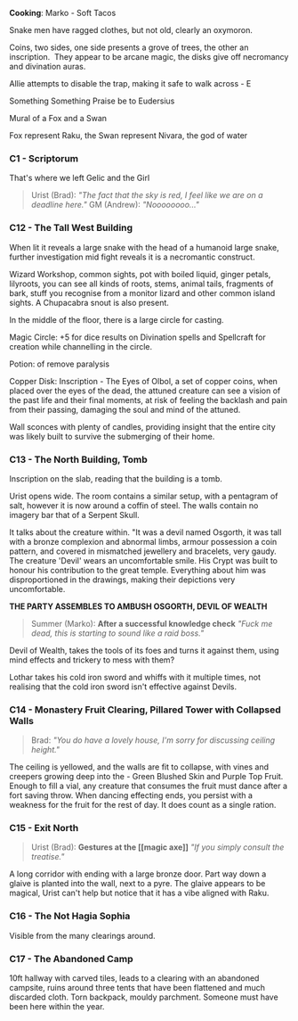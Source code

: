 **Cooking**: Marko - Soft Tacos

Snake men have ragged clothes, but not old, clearly an oxymoron.

Coins, two sides, one side presents a grove of trees, the other an inscription.  They appear to be arcane magic, the disks give off necromancy and divination auras.

Allie attempts to disable the trap, making it safe to walk across - E

Something Something Praise be to Eudersius

Mural of a Fox and a Swan

Fox represent Raku, the Swan represent Nivara, the god of water

### C1 - Scriptorum
That's where we left Gelic and the Girl

>Urist (Brad): *"The fact that the sky is red, I feel like we are on a deadline here."*
>GM (Andrew): *"Noooooooo..."*

### C12 - The Tall West Building 
When lit it reveals a large snake with the head of a humanoid large snake, further investigation mid fight reveals it is a necromantic construct.

Wizard Workshop, common sights, pot with boiled liquid, ginger petals, lilyroots, you can see all kinds of roots, stems, animal tails, fragments of bark, stuff you recognise from a monitor lizard and other common island sights. A Chupacabra snout is also present.

In the middle of the floor, there is a large circle for casting.

Magic Circle: +5 for dice results on Divination spells and Spellcraft for creation while channelling in the circle.

Potion: of remove paralysis

Copper Disk: Inscription - The Eyes of Olbol, a set of copper coins, when placed over the eyes of the dead, the attuned creature can see a vision of the past life and their final moments, at risk of feeling the backlash and pain from their passing, damaging the soul and mind of the attuned.

Wall sconces with plenty of candles, providing insight that the entire city was likely built to survive the submerging of their home.

### C13 - The North Building, Tomb

Inscription on the slab, reading that the building is a tomb.

Urist opens wide. The room contains a similar setup, with a pentagram of salt, however it is now around a coffin of steel. The walls contain no imagery bar that of a Serpent Skull.

It talks about the creature within. "It was a devil named Osgorth, it was tall with a bronze complexion and abnormal limbs, armour possession a coin pattern, and covered in mismatched jewellery and bracelets, very gaudy. The creature 'Devil' wears an uncomfortable smile. His Crypt was built to honour his contribution to the great temple. Everything about him was disproportioned in the drawings, making their depictions very uncomfortable.

**THE PARTY ASSEMBLES TO AMBUSH OSGORTH, DEVIL OF WEALTH**

>Summer (Marko): **After a successful knowledge check** *"Fuck me dead, this is starting to sound like a raid boss."*

Devil of Wealth, takes the tools of its foes and turns it against them, using mind effects and trickery to mess with them?

Lothar takes his cold iron sword and whiffs with it multiple times, not realising that the cold iron sword isn't effective against Devils.

### C14 - Monastery Fruit Clearing, Pillared Tower with Collapsed Walls

>Brad: *"You do have a lovely house, I'm sorry for discussing ceiling height."*

The ceiling is yellowed, and the walls are fit to collapse, with vines and creepers growing deep into the - Green Blushed Skin and Purple Top Fruit. Enough to fill a vial, any creature that consumes the fruit must dance after a fort saving throw. When dancing effecting ends, you persist with a weakness for the fruit for the rest of day. It does count as a single ration.

### C15 - Exit North

>Urist (Brad): **Gestures at the [[magic axe]]** *"If you simply consult the treatise."*

A long corridor with ending with a large bronze door. Part way down a glaive is planted into the wall, next to a pyre. The glaive appears to be magical, Urist can't help but notice that it has a vibe aligned with Raku.

### C16 - The Not Hagia Sophia

Visible from the many clearings around.

### C17 - The Abandoned Camp

10ft hallway with carved tiles, leads to a clearing with an abandoned campsite, ruins around three tents that have been flattened and much discarded cloth. Torn backpack, mouldy parchment. Someone must have been here within the year.